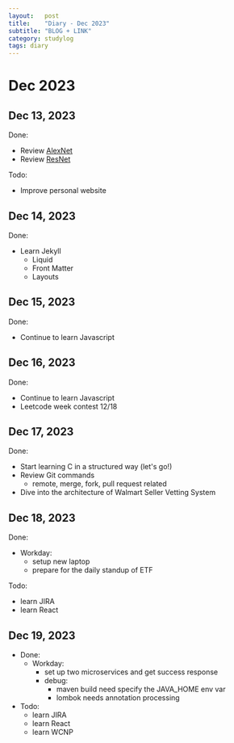 ```yaml
---
layout:   post
title:    "Diary - Dec 2023"
subtitle: "BLOG + LINK"
category: studylog
tags: diary
---
```

# Dec 2023 
## Dec 13, 2023
Done:
- Review [AlexNet](https://papers.nips.cc/paper_files/paper/2012/file/c399862d3b9d6b76c8436e924a68c45b-Paper.pdf)
- Review [ResNet](https://arxiv.org/pdf/1512.03385.pdf)

Todo:
- Improve personal website

## Dec 14, 2023
Done:
- Learn Jekyll
  - Liquid
  - Front Matter
  - Layouts

## Dec 15, 2023
Done:
- Continue to learn Javascript

## Dec 16, 2023
Done:
- Continue to learn Javascript
- Leetcode week contest 12/18

## Dec 17, 2023
Done:
- Start learning C in a structured way (let's go!)
- Review Git commands
  - remote, merge, fork, pull request related
- Dive into the architecture of Walmart Seller Vetting System

## Dec 18, 2023
Done:
- Workday:
  - setup new laptop
  - prepare for the daily standup of ETF

Todo:
  - learn JIRA
  - learn React

## Dec 19, 2023
- Done:
  - Workday:
    - set up two microservices and get success response
    - debug:
      - maven build need specify the JAVA_HOME env var
      - lombok needs annotation processing
- Todo:
  - learn JIRA
  - learn React
  - learn WCNP


